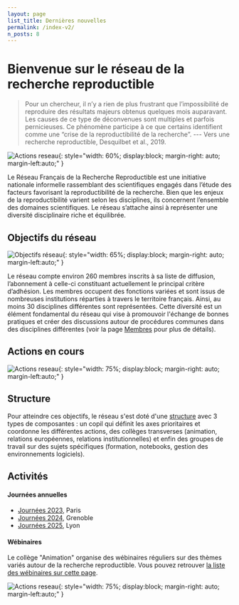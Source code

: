 ```yaml
---
layout: page
list_title: Dernières nouvelles
permalink: /index-v2/
n_posts: 8
---
```


# Bienvenue sur le réseau de la recherche reproductible

> Pour un chercheur, il n’y a rien de plus frustrant que l’impossibilité de reproduire des résultats majeurs obtenus quelques mois auparavant. Les causes de ce type de déconvenues sont multiples et parfois pernicieuses. Ce phénomène participe à ce que certains identifient comme une “crise de la reproductibilité de la recherche”. --- Vers une recherche reproductible, Desquilbet et al., 2019.


![Actions reseau](../assets/images/Titre.png){: style="width: 60%; display:block; margin-right: auto; margin-left:auto;" }


Le Réseau Français de la Recherche Reproductible est une initiative nationale informelle rassemblant des scientifiques engagés dans l’étude des facteurs favorisant la reproductibilité de la recherche. Bien que les enjeux de la reproductibilité varient selon les disciplines, ils concernent l’ensemble des domaines scientifiques. Le réseau s’attache ainsi à représenter une diversité disciplinaire riche et équilibrée.

## Objectifs du réseau

![Objectifs réseau](../assets/images/objectifs_recherche-repro.png){: style="width: 65%; display:block; margin-right: auto; margin-left:auto;" }


Le réseau compte environ 260 membres inscrits à sa liste de diffusion, l’abonnement à celle-ci constituant actuellement le principal critère d’adhésion. Les membres occupent des fonctions variées et sont issus de nombreuses institutions réparties à travers le territoire français. Ainsi, au moins 30 disciplines différentes sont représentées. Cette diversité est un élément fondamental du réseau qui vise à promouvoir l'échange de bonnes pratiques et créer des discussions autour de procédures communes dans des disciplines différentes (voir la page [Membres](/community/) pour plus de détails).


## Actions en cours

![Actions reseau](../assets/images/activites_recherche-repro.png){: style="width: 75%; display:block; margin-right: auto; margin-left:auto;" }

## Structure

Pour atteindre ces objectifs, le réseau s'est doté d'une [structure](/steering/) avec 3 types de composantes : un copil qui définit les axes prioritaires et coordonne les différentes actions, des collèges transverses (animation, relations européennes, relations institutionnelles) et enfin des groupes de travail sur des sujets spécifiques (formation, notebooks, gestion des environnements logiciels).


## Activités

#### Journées annuelles
* [Journées 2023](/rr-days/), Paris
* [Journées 2024](/rr-days-2024/), Grenoble
* [Journées 2025](https://jrfrr-2025.sciencesconf.org/), Lyon

#### Wébinaires

Le collège "Animation" organise des wébinaires réguliers sur des thèmes variés autour de la recherche reproductible. Vous pouvez retrouver [la liste des wébinaires sur cette page](/activities/).

![Actions reseau](../assets/images/Contacts.png){: style="width: 75%; display:block; margin-right: auto; margin-left:auto;" }
